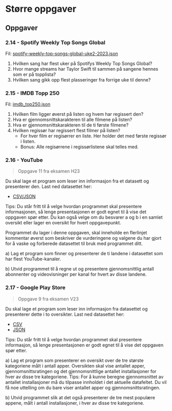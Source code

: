 # Større oppgaver

## Oppgaver

### 2.14 - Spotify Weekly Top Songs Global

Fil: [spotify-weekly-top-songs-global-uke2-2023.json](https://raw.githubusercontent.com/thorcc/IT2-nettbok/main/pages/databehandling-og-algoritmer/vedlegg/spotify-weekly-top-songs-global-uke2-2023.json)

1. Hvilken sang har flest uker på Spotifys Weekly Top Songs Global?
2. Hvor mange streams har Taylor Swift til sammen på sangene hennes som er på topplista?
3. Hvilken sang gikk opp flest plasseringer fra forrige uke til denne?

### 2.15 - IMDB Topp 250

Fil: [imdb_top250.json](https://raw.githubusercontent.com/thorcc/IT2-nettbok/main/pages/databehandling-og-algoritmer/vedlegg/imdb_top250.json)

1. Hvilken film ligger øverst på listen og hvem har regissert den?
2. Hva er gjennomsnittskarakteren til alle filmene på listen?
3. Hva er gjennomsnittskarakteren til de ti første filmene?
4. Hvilken regissør har regissert flest filmer på listen?
   - For hver film er regisørrer en liste. Her holder det med første regissør i listen.
   - Bonus: Alle regisørrene i regissørlistene skal telles med.

### 2.16 - YouTube

> Oppgave 11 fra eksamen H23

Du skal lage et program som leser inn informasjon fra et datasett og presenterer den. Last ned datasettet her:

- [CSV/JSON](https://sokeresultat.udir.no/eksamenprovemateriell.html?kategori=rea3049&aar=2023-19&spraak=bokm%C3%A5l&trinn=annet&ferdighet=annet)

Tips: Du står fritt til å velge hvordan programmet skal presentere informasjonen, så lenge presentasjonen er godt egnet til å vise det oppgaven spør etter. Du kan også velge om du besvarer a og b i en samlet oversikt eller lager en oversikt for hvert oppgavepunkt.

Programmet du lager i denne oppgaven, skal inneholde en flerlinjet kommentar øverst som beskriver de vurderingene og valgene du har gjort for å vaske og forberede datasettet til bruk med programmet ditt.

a) Lag et program som finner og presenterer de ti landene i datasettet som har flest YouTube-kanaler.

b) Utvid programmet til å regne ut og presentere gjennomsnittlig antall abonnenter og videovisninger per kanal for hvert av disse landene.

### 2.17 - Google Play Store

> Oppgave 9 fra eksamen V23

Du skal lage et program som leser inn informasjon fra datasettet og presenterer dette i to oversikter.
Last ned datasettet her:

- [CSV](https://sokeresultat.udir.no/eksamenprovemateriell.html?kategori=rea3053&aar=2023-6&spraak=bokm%C3%A5l&trinn=annet&ferdighet=annet)
- [JSON](https://sokeresultat.udir.no/eksamenprovemateriell.html?kategori=rea3053&aar=2023-7&spraak=bokm%C3%A5l&trinn=annet&ferdighet=annet)

Tips: Du står fritt til å velge hvordan programmet skal presentere informasjon, så lenge presentasjonen er godt egnet til å vise det oppgaven spør etter.

a) Lag et program som presenterer en oversikt over de tre største kategoriene målt i antall apper. Oversikten skal vise antallet apper, gjennomsnittsratingen og det gjennomsnittlige antallet installasjoner for hver av disse tre kategoriene.
Tips: For å kunne beregne gjennomsnittet av antallet installasjoner må du tilpasse innholdet i det aktuelle datafeltet. Du vil få noe uttelling om du bare viser antallet apper og gjennomsnittsratingen.

b) Utvid programmet slik at det også presenterer de tre mest populære appene, målt i antall installasjoner, i hver av disse tre kategoriene.

